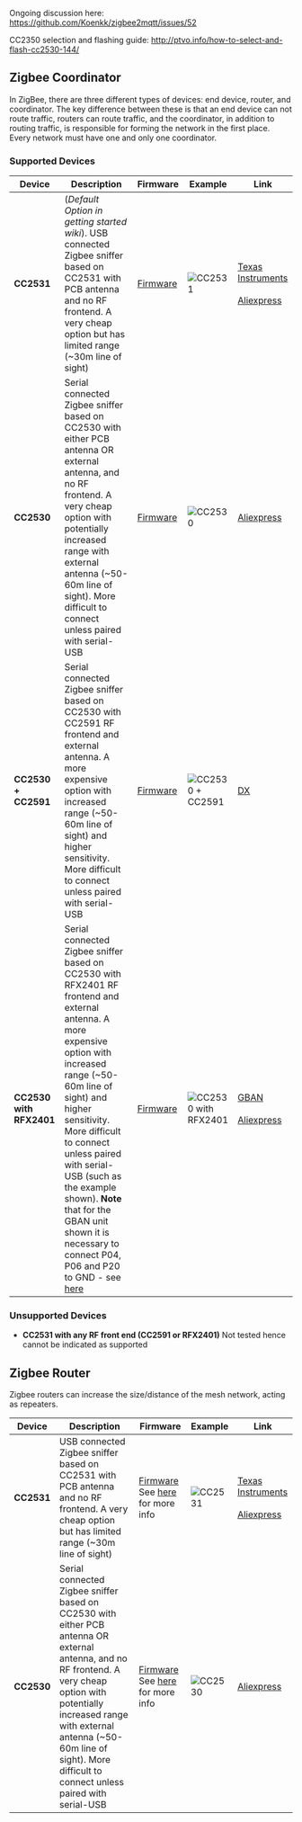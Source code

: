 Ongoing discussion here: https://github.com/Koenkk/zigbee2mqtt/issues/52

CC2350 selection and flashing guide: http://ptvo.info/how-to-select-and-flash-cc2530-144/

## Zigbee Coordinator
In ZigBee, there are three different types of devices: end device, router, and coordinator. The key difference between these is that an end device can not route traffic, routers can route traffic, and the coordinator, in addition to routing traffic, is responsible for forming the network in the first place. Every network must have one and only one coordinator.

### Supported Devices

| Device| Description | Firmware | Example | Link |
| --- | --- | --- | --- | --- |
| **CC2531** | (_Default Option in getting started wiki_). USB connected Zigbee sniffer based on CC2531 with PCB antenna and no RF frontend. A very cheap option but has limited range (~30m line of sight) | [Firmware](https://github.com/Koenkk/Z-Stack-firmware/tree/master/coordinator/CC2531/bin) | ![CC2531](https://ae01.alicdn.com/kf/HTB1Httue3vD8KJjSsplq6yIEFXaJ/Wireless-Zigbee-CC2531-Sniffer-Bare-Board-Packet-Protocol-Analyzer-Module-USB-Interface-Dongle-Capture-Packet.jpg_640x640.jpg) | [Texas Instruments](http://www.ti.com/tool/cc2531emk)<br/><br/>[Aliexpress](https://www.aliexpress.com/item/Wireless-Zigbee-CC2531-Sniffer-Packet-Protocol-Analyzer-Module-USB-Interface-Dongle-Capture-Packet/32769663830.html) | |
| **CC2530** | Serial connected Zigbee sniffer based on CC2530 with either PCB antenna OR external antenna, and no RF frontend. A very cheap option with potentially increased range with external antenna (~50-60m line of sight). More difficult to connect unless paired with serial-USB | [Firmware](https://github.com/kirovilya/files/blob/master/CC2530ZNP-Pro-Secure_LinkKeyJoin.hex) | ![CC2530](http://img.dxcdn.com/productimages/sku_429478_2.jpg) | [Aliexpress](https://www.aliexpress.com/item/CC2530-Zigbee-UART-Wireless-Core-Board-Development-Board-CC2530F256-Serial-Port-Wireless-Module-24MHz/32767470382.html) |
| **CC2530 + CC2591** | Serial connected Zigbee sniffer based on CC2530 with CC2591 RF frontend and external antenna. A more expensive option with increased range (~50-60m line of sight) and higher sensitivity. More difficult to connect unless paired with serial-USB |  [Firmware](https://github.com/kirovilya/files/blob/master/CC2530ZNP-Test_for_CC2591.hex) |![CC2530 + CC2591](http://img.dxcdn.com/productimages/sku_429601_2.jpg) | [DX](http://www.dx.com/p/webee-ti-cc2530-cc2591-zigbee-wireless-module-w-antenna-429601) |
| **CC2530 with RFX2401** | Serial connected Zigbee sniffer based on CC2530 with RFX2401 RF frontend and external antenna. A more expensive option with increased range (~50-60m line of sight) and higher sensitivity. More difficult to connect unless paired with serial-USB (such as the example shown). **Note** that for the GBAN unit shown it is necessary to connect P04, P06 and P20 to GND - see [here](https://github.com/Koenkk/zigbee2mqtt/issues/52#issuecomment-391115143)| [Firmware](https://github.com/kirovilya/files/blob/master/CC2530ZNP-Test_for_CC2591.hex) | ![CC2530 with RFX2401](https://ae01.alicdn.com/kf/HTB1zAA5QVXXXXahapXXq6xXFXXXu/RF-TO-USB-CC2530-CC2591-RF-switch-USB-transparent-serial-data-transmission-equipment.jpg_640x640.jpg) | [GBAN](http://www.gban.cn/en/product_show.asp?id=43)<br/><br/>[Aliexpress](https://www.aliexpress.com/item/RF-TO-USB-CC2530-CC2591-RF-switch-USB-transparent-serial-data-transmission-equipment/1996354384.html) |

### Unsupported Devices
* **CC2531 with any RF front end (CC2591 or RFX2401)** Not tested hence cannot be indicated as supported

## Zigbee Router

Zigbee routers can increase the size/distance of the mesh network, acting as repeaters.

| Device| Description | Firmware | Example | Link |
| --- | --- | --- | --- | --- |
| **CC2531** | USB connected Zigbee sniffer based on CC2531 with PCB antenna and no RF frontend. A very cheap option but has limited range (~30m line of sight) | [Firmware](http://ptvo.info/wp-content/uploads/2018/09/cc2531_1.2.2a.44539_firmware.zip) See [here](http://ptvo.info/cc2531-based-router-firmware-136/) for more info | ![CC2531](https://ae01.alicdn.com/kf/HTB1Httue3vD8KJjSsplq6yIEFXaJ/Wireless-Zigbee-CC2531-Sniffer-Bare-Board-Packet-Protocol-Analyzer-Module-USB-Interface-Dongle-Capture-Packet.jpg_640x640.jpg) | [Texas Instruments](http://www.ti.com/tool/cc2531emk)<br/><br/>[Aliexpress](https://www.aliexpress.com/item/Wireless-Zigbee-CC2531-Sniffer-Packet-Protocol-Analyzer-Module-USB-Interface-Dongle-Capture-Packet/32769663830.html) | |
| **CC2530** | Serial connected Zigbee sniffer based on CC2530 with either PCB antenna OR external antenna, and no RF frontend. A very cheap option with potentially increased range with external antenna (~50-60m line of sight). More difficult to connect unless paired with serial-USB | [Firmware](http://ptvo.info/wp-content/uploads/2018/09/cc2530_1.2.2a.44539_firmware.zip) See [here](http://ptvo.info/cc2530-based-zigbee-coordinator-and-router-112/) for more info | ![CC2530](http://img.dxcdn.com/productimages/sku_429478_2.jpg) | [Aliexpress](https://www.aliexpress.com/item/CC2530-Zigbee-UART-Wireless-Core-Board-Development-Board-CC2530F256-Serial-Port-Wireless-Module-24MHz/32767470382.html) |
